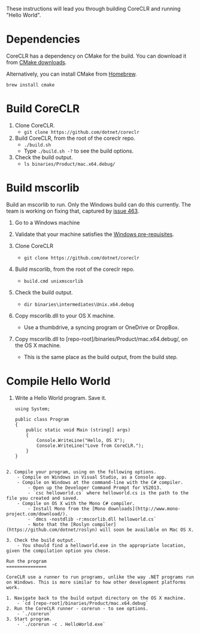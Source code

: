 These instructions will lead you through building CoreCLR and running "Hello World".

Dependencies
============

CoreCLR has a dependency on CMake for the build. You can download it from [CMake downloads](http://www.cmake.org/download/).

Alternatively, you can install CMake from [Homebrew](http://brew.sh/).

    brew install cmake

Build CoreCLR
=============

1. Clone CoreCLR.
    - `git clone https://github.com/dotnet/coreclr`
2. Build CoreCLR, from the root of the coreclr repo.
    - `./build.sh`
    - Type `./build.sh -?` to see the build options.
3. Check the build output.
    - `ls binaries/Product/mac.x64.debug/`

Build mscorlib
==============

Build an mscorlib to run. Only the Windows build can do this currently. The team is working on fixing that, captured by [issue 463](https://github.com/dotnet/coreclr/issues/463).

1. Go to a Windows machine

2. Validate that your machine satisfies the [Windows pre-requisites](https://github.com/dotnet/coreclr/wiki/Windows-instructions).

3. Clone CoreCLR
    - `git clone https://github.com/dotnet/coreclr`

4. Build mscorlib, from the root of the coreclr repo.
    - `build.cmd unixmscorlib`

5. Check the build output.
    - `dir binaries\intermediates\Unix.x64.debug`

6. Copy mscorlib.dll to your OS X machine.
    - Use a thumbdrive, a syncing program or OneDrive or DropBox.

6. Copy mscorlib.dll to [repo-root]/binaries/Product/mac.x64.debug/, on the OS X machine.
    - This is the same place as the build output, from the build step.

Compile Hello World
===================

1. Write a Hello World program. Save it.

	```
	using System;

	public class Program
	{
	    public static void Main (string[] args)
	    {
	        Console.WriteLine("Hello, OS X");
	        Console.WriteLine("Love from CoreCLR.");
	    }   
	} 
```

2. Compile your program, using on the following options.
    - Compile on Windows in Visual Studio, as a Console app.
    - Compile on Windows at the command-line with the C# compiler.
        - Open up the Developer Command Prompt for VS2013.
        - `csc helloworld.cs` where helloworld.cs is the path to the file you created and saved.
    - Compile on OS X with the Mono C# compiler.
        - Install Mono from the [Mono downloads](http://www.mono-project.com/download/).
        - `dmcs -nostdlib -r:mscorlib.dll helloworld.cs`
        - Note that the [Roslyn compiler](https://github.com/dotnet/roslyn) will soon be available on Mac OS X.

3. Check the build output.
    - You should find a helloworld.exe in the appropriate location, given the compilation option you chose.

Run the program
===============

CoreCLR use a runner to run programs, unlike the way .NET programs run on Windows. This is more similar to how other development platforms work.

1. Navigate back to the build output directory on the OS X machine.
    - `cd [repo-root]/binaries/Product/mac.x64.debug`
2. Run the CoreCLR runner - corerun - to see options.
    - `./corerun`
3. Start program.
    - `./corerun -c . HelloWorld.exe`





